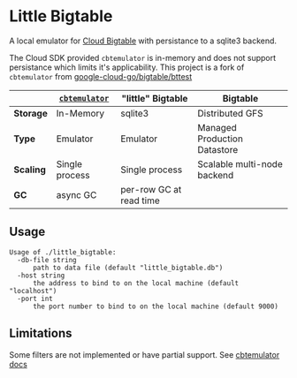 # Little Bigtable

A local emulator for [Cloud Bigtable](https://cloud.google.com/bigtable) with persistance to a sqlite3 backend.

The Cloud SDK provided `cbtemulator` is in-memory and does not support persistance which limits it's applicability. This project is a fork of `cbtemulator` from [google-cloud-go/bigtable/bttest](https://github.com/googleapis/google-cloud-go/tree/c46c1c395b5f2fb89776a2d0e478e39a2d5572e4/bigtable/bttest)

| | [`cbtemulator`](https://cloud.google.com/bigtable/docs/emulator) | "little" Bigtable | Bigtable
| --- | ----- | ---- | ----
| **Storage** | In-Memory | sqlite3 | Distributed GFS
| **Type** | Emulator | Emulator | Managed Production Datastore
| **Scaling**| Single process | Single process | Scalable multi-node backend
| **GC** | async GC | per-row GC at read time |

## Usage

```
Usage of ./little_bigtable:
  -db-file string
      path to data file (default "little_bigtable.db")
  -host string
      the address to bind to on the local machine (default "localhost")
  -port int
      the port number to bind to on the local machine (default 9000)
```

## Limitations

Some filters are not implemented or have partial support. See [cbtemulator docs](https://cloud.google.com/bigtable/docs/emulator#filters)

